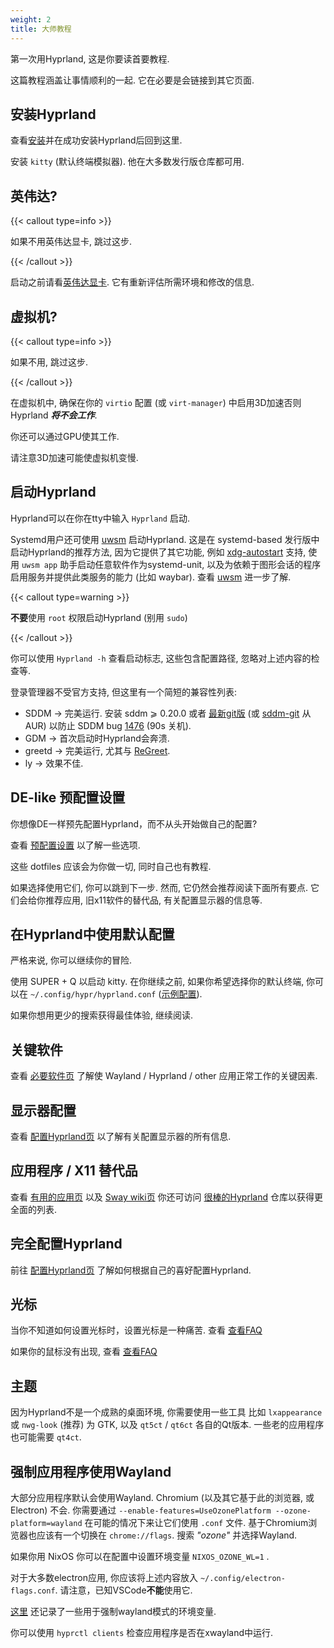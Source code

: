 ```yaml
---
weight: 2
title: 大师教程
---
```


第一次用Hyprland, 这是你要读首要教程.

这篇教程涵盖让事情顺利的一起. 它在必要是会链接到其它页面.

## 安装Hyprland

查看[安装](../Installation)并在成功安装Hyprland后回到这里.

安装 `kitty` (默认终端模拟器). 他在大多数发行版仓库都可用.

## 英伟达?

{{< callout type=info >}}

如果不用英伟达显卡, 跳过这步.

{{< /callout >}}

启动之前请看[英伟达显卡](../../Nvidia). 它有重新评估所需环境和修改的信息.

## 虚拟机?

{{< callout type=info >}}

如果不用, 跳过这步.

{{< /callout >}}

在虚拟机中, 确保在你的 `virtio` 配置 (或 `virt-manager`) 中启用3D加速否则Hyprland _**将不会工作**_.

你还可以通过GPU使其工作.

请注意3D加速可能使虚拟机变慢.

## 启动Hyprland

Hyprland可以在你在tty中输入 `Hyprland` 启动.

Systemd用户还可使用 [uwsm](https://github.com/Vladimir-csp/uwsm) 启动Hyprland. 这是在 systemd-based 发行版中启动Hyprland的推荐方法, 因为它提供了其它功能, 例如 [xdg-autostart](https://www.freedesktop.org/software/systemd/man/latest/systemd-xdg-autostart-generator.html) 支持, 使用 `uwsm app` 助手启动任意软件作为systemd-unit, 以及为依赖于图形会话的程序启用服务并提供此类服务的能力 (比如 waybar). 查看 [uwsm](../../Useful-Utilities/Systemd-start) 进一步了解.


{{< callout type=warning >}}

**不要**使用 `root` 权限启动Hyprland (别用 `sudo`)

{{< /callout >}}

你可以使用 `Hyprland -h` 查看启动标志, 这些包含配置路径, 忽略对上述内容的检查等.

登录管理器不受官方支持, 但这里有一个简短的兼容性列表:

- SDDM → 完美运行. 安装 sddm ⩾ 0.20.0 或者
  [最新git版](https://github.com/sddm/sddm) (或
  [sddm-git](https://aur.archlinux.org/packages/sddm-git) 从 AUR) 以防止
  SDDM bug [1476](https://github.com/sddm/sddm/issues/1476) (90s 关机).
- GDM → 首次启动时Hyprland会奔溃.
- greetd → 完美运行, 尤其与
  [ReGreet](https://github.com/rharish101/ReGreet).
- ly → 效果不佳.

## DE-like 预配置设置

你想像DE一样预先配置Hyprland，而不从头开始做自己的配置?

查看 [预配置设置](../Preconfigured-setups) 以了解一些选项.

这些 dotfiles 应该会为你做一切, 同时自己也有教程.

如果选择使用它们, 你可以跳到下一步. 然而, 它仍然会推荐阅读下面所有要点.
它们会给你推荐应用, 旧x11软件的替代品, 有关配置显示器的信息等.

## 在Hyprland中使用默认配置

严格来说, 你可以继续你的冒险.

使用 <key>SUPER</key> + <key>Q</key> 以启动 kitty. 在你继续之前,
如果你希望选择你的默认终端, 你可以在
`~/.config/hypr/hyprland.conf`
([示例配置](https://github.com/hyprwm/Hyprland/blob/main/example/hyprland.conf)).

如果你想用更少的搜索获得最佳体验, 继续阅读. 

## 关键软件

查看 [必要软件页](../../Useful-Utilities/Must-have) 了解使
Wayland / Hyprland / other 应用正常工作的关键因素.

## 显示器配置

查看 [配置Hyprland页](../../Configuring/Monitors) 以了解有关配置显示器的所有信息.

## 应用程序 / X11 替代品

查看 [有用的应用页](../../Useful-Utilities) 以及
[Sway wiki页](https://github.com/swaywm/sway/wiki/Useful-add-ons-for-sway)
你还可访问
[很棒的Hyprland](https://github.com/hyprland-community/awesome-hyprland)
仓库以获得更全面的列表.

## 完全配置Hyprland

前往
[配置Hyprland页](../../Configuring)
了解如何根据自己的喜好配置Hyprland.

## 光标

当你不知道如何设置光标时，设置光标是一种痛苦. 查看
[查看FAQ](../../FAQ#how-do-i-change-me-mouse-cursor)

如果你的鼠标没有出现, 查看
[查看FAQ](../../FAQ#me-cursor-no-render)

## 主题

因为Hyprland不是一个成熟的桌面环境, 你需要使用一些工具
比如 `lxappearance` 或 `nwg-look` (推荐) 为 GTK, 以及 `qt5ct` /
`qt6ct` 各自的Qt版本. 一些老的应用程序也可能需要 `qt4ct`.

## 强制应用程序使用Wayland

大部分应用程序默认会使用Wayland. Chromium (以及其它基于此的浏览器, 或Electron) 不会. 你需要通过
`--enable-features=UseOzonePlatform --ozone-platform=wayland` 在可能的情况下来让它们使用
`.conf` 文件. 基于Chromium浏览器也应该有一个切换在 `chrome://flags`. 
搜索 _"ozone"_ 并选择Wayland.

如果你用 NixOS 你可以在配置中设置环境变量 `NIXOS_OZONE_WL=1` .

对于大多数electron应用, 你应该将上述内容放入
`~/.config/electron-flags.conf`. 请注意，已知VSCode**不能**使用它.

[这里](../../Configuring/Environment-variables) 还记录了一些用于强制wayland模式的环境变量.

你可以使用 `hyprctl clients` 检查应用程序是否在xwayland中运行.
